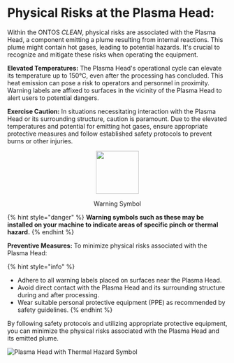 # Physical Risks at the Plasma Head:

Within the ONTOS _CLEAN_, physical risks are associated with the Plasma Head, a component emitting a plume resulting from internal reactions. This plume might contain hot gases, leading to potential hazards. It's crucial to recognize and mitigate these risks when operating the equipment.

**Elevated Temperatures:** The Plasma Head's operational cycle can elevate its temperature up to 150°C, even after the processing has concluded. This heat emission can pose a risk to operators and personnel in proximity. Warning labels are affixed to surfaces in the vicinity of the Plasma Head to alert users to potential dangers.

**Exercise Caution:** In situations necessitating interaction with the Plasma Head or its surrounding structure, caution is paramount. Due to the elevated temperatures and potential for emitting hot gases, ensure appropriate protective measures and follow established safety protocols to prevent burns or other injuries.

<div align="center">

<figure><img src="../../.gitbook/assets/2.png" alt="" width="98"><figcaption><p>Warning Symbol</p></figcaption></figure>

</div>

{% hint style="danger" %}
**Warning symbols such as these may be installed on your machine to indicate areas of specific pinch or thermal hazard.**
{% endhint %}

**Preventive Measures:** To minimize physical risks associated with the Plasma Head:

{% hint style="info" %}
* Adhere to all warning labels placed on surfaces near the Plasma Head.
* Avoid direct contact with the Plasma Head and its surrounding structure during and after processing.
* Wear suitable personal protective equipment (PPE) as recommended by safety guidelines.
{% endhint %}

By following safety protocols and utilizing appropriate protective equipment, you can minimize the physical risks associated with the Plasma Head and its emitted plume.

![Plasma Head with Thermal Hazard Symbol](../../.gitbook/assets/3.jpeg)
